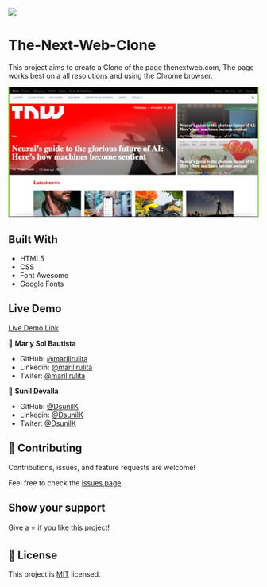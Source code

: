 ![](https://img.shields.io/badge/Microverse-blueviolet)

# The-Next-Web-Clone
This project aims to create a Clone of the page thenextweb.com, The page works best on a all resolutions and using the Chrome browser.



![screenshot](./assets/ScreenShot.png)

## Built With

- HTML5
- CSS
- Font Awesome
- Google Fonts

## Live Demo

[Live Demo Link](https://marilirulita.github.io/The-Next-Web-Clone/)

👤 **Mar y Sol Bautista**

- GitHub: [@marilirulita](https://github.com/marilirulita)
- Linkedin: [@marilirulita](https://www.linkedin.com/in/mar-y-sol-bautista-alvarez-5a6894151/)
- Twiter: [@marilirulita](https://twitter.com/marylirulita)


👤 **Sunil Devalla**

- GitHub: [@DsunilK](https://github.com/DsunilK)
- Linkedin: [@DsunilK](https://www.linkedin.com/in/dsunilk/)
- Twiter: [@DsunilK](https://twitter.com/D_sunil_K)

## 🤝 Contributing

Contributions, issues, and feature requests are welcome!

Feel free to check the [issues page](https://github.com/marilirulita/The-Next-Web-Clone/issues).

## Show your support

Give a ⭐️ if you like this project!

## 📝 License

This project is [MIT](LICENSE) licensed.

